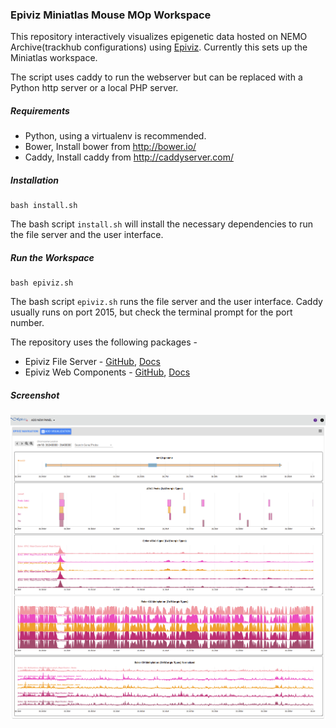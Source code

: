 ### Epiviz Miniatlas Mouse MOp Workspace

This repository interactively visualizes epigenetic data hosted on NEMO Archive(trackhub configurations) using [Epiviz](http://epiviz.org). Currently this sets up the Miniatlas workspace. 

The script uses caddy to run the webserver but can be replaced with a Python http server or a local PHP server.

##### Requirements  

- Python, using a virtualenv is recommended.
- Bower, Install bower from <http://bower.io/>
- Caddy, Install caddy from <http://caddyserver.com/>

##### Installation 

```
bash install.sh
```

The bash script `install.sh` will install the necessary dependencies to run the file server and the user interface.

##### Run the Workspace

```
bash epiviz.sh
```

The bash script `epiviz.sh` runs the file server and the user interface. Caddy usually runs on port 2015, but check the terminal prompt for the port number. 

The repository uses the following packages - 

- Epiviz File Server - [GitHub](https://github.com/epiviz/epivizFileParser/), [Docs](https://epivizfileparser.readthedocs.io/en/latest/)
- Epiviz Web Components - [GitHub](https://github.com/epiviz/epiviz-chart), [Docs](https://epiviz.github.io/epiviz-chart/)

##### Screenshot

![Epiviz Workspace for Miniatlas](miniatlas-epiviz.png)